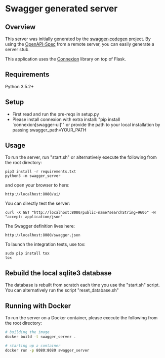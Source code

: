 # Swagger generated server

## Overview
This server was initially generated by the [swagger-codegen](https://github.com/swagger-api/swagger-codegen) project. By using the
[OpenAPI-Spec](https://github.com/swagger-api/swagger-core/wiki) from a remote server, you can easily generate a server stub.  

This application uses the [Connexion](https://github.com/zalando/connexion) library on top of Flask.

## Requirements
Python 3.5.2+

## Setup
- First read and run the pre-reqs in setup.py
- Please install connexion with extra install: "pip install 'connexion[swagger-ui]'"
or provide the path to your local installation by passing swagger_path=YOUR_PATH

## Usage
To run the server, run "start.sh" or alternatively execute the following from the root directory:

```
pip3 install -r requirements.txt
python3 -m swagger_server
```

and open your browser to here:

```
http://localhost:8080/ui/
```
You can directly test the server:
```
curl -X GET "http://localhost:8080/public-name?searchString=9606" -H  "accept: application/json"
```

The Swagger definition lives here:

```
http://localhost:8080/swagger.json
```

To launch the integration tests, use tox:
```
sudo pip install tox
tox
```

## Rebuild the local sqlite3 database
The database is rebuilt from scratch each time you use the "start.sh" script. 
You can alternatively run the script "reset_database.sh"

## Running with Docker

To run the server on a Docker container, please execute the following from the root directory:

```bash
# building the image
docker build -t swagger_server .

# starting up a container
docker run -p 8080:8080 swagger_server
```